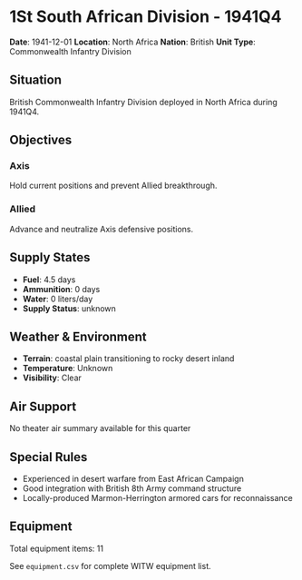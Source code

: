 # 1St South African Division - 1941Q4

**Date**: 1941-12-01
**Location**: North Africa
**Nation**: British
**Unit Type**: Commonwealth Infantry Division

## Situation

British Commonwealth Infantry Division deployed in North Africa during 1941Q4.

## Objectives

### Axis
Hold current positions and prevent Allied breakthrough.

### Allied
Advance and neutralize Axis defensive positions.

## Supply States

- **Fuel**: 4.5 days
- **Ammunition**: 0 days
- **Water**: 0 liters/day
- **Supply Status**: unknown

## Weather & Environment

- **Terrain**: coastal plain transitioning to rocky desert inland
- **Temperature**: Unknown
- **Visibility**: Clear

## Air Support

No theater air summary available for this quarter

## Special Rules

- Experienced in desert warfare from East African Campaign
- Good integration with British 8th Army command structure
- Locally-produced Marmon-Herrington armored cars for reconnaissance

## Equipment

Total equipment items: 11

See `equipment.csv` for complete WITW equipment list.
